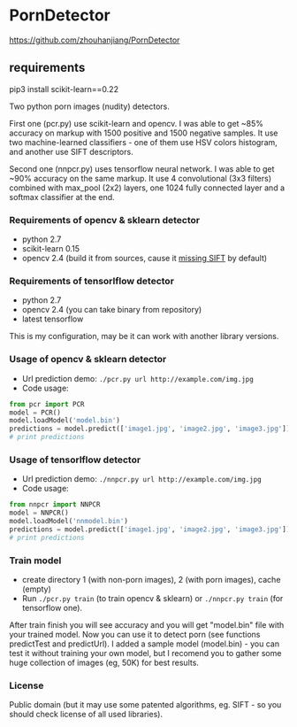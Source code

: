 # PornDetector
https://github.com/zhouhanjiang/PornDetector  
  
## requirements  
pip3 install  scikit-learn==0.22  


Two python porn images (nudity) detectors.

First one (pcr.py) use scikit-learn and opencv. I was able to get ~85% accuracy on markup with 1500 positive and 1500 negative samples. It use two machine-learned classifiers - one of them use HSV colors histogram, and another use SIFT descriptors.

Second one (nnpcr.py) uses tensorflow neural network. I was able to get ~90% accuracy on the same markup. It use 4 convolutional (3x3 filters) combined with max_pool (2x2) layers, one 1024 fully connected layer and a softmax classifier at the end.

### Requirements of opencv & sklearn detector
- python 2.7
- scikit-learn 0.15
- opencv 2.4 (build it from sources, cause it [missing SIFT](http://stackoverflow.com/questions/18561910/opencv-python-cant-use-surf-sift) by default)

### Requirements of tensorlflow detector
- python 2.7
- opencv 2.4 (you can take binary from repository)
- latest tensorflow

This is my configuration, may be it can work with another library versions.

### Usage of opencv & sklearn detector
- Url prediction demo: `./pcr.py url http://example.com/img.jpg`
- Code usage:
```python
from pcr import PCR
model = PCR()
model.loadModel('model.bin')
predictions = model.predict(['image1.jpg', 'image2.jpg', 'image3.jpg'])
# print predictions
```

### Usage of tensorlflow detector
- Url prediction demo: `./nnpcr.py url http://example.com/img.jpg`
- Code usage:
```python
from nnpcr import NNPCR
model = NNPCR()
model.loadModel('nnmodel.bin')
predictions = model.predict(['image1.jpg', 'image2.jpg', 'image3.jpg'])
# print predictions
```

### Train model
- create directory 1 (with non-porn images), 2 (with porn images), cache (empty)
- Run `./pcr.py train` (to train opencv & sklearn) or `./nnpcr.py train` (for tensorflow one).

After train finish you will see accuracy and you will get "model.bin" file with your trained model. Now you can use it to detect porn (see functions predictTest and predictUrl). I added a sample model (model.bin) - you can test it without training your own model, but I recomend you to gather some huge collection of images (eg, 50K) for best results.

### License
Public domain (but it may use some patented algorithms, eg. SIFT - so you should check license of all used libraries).
